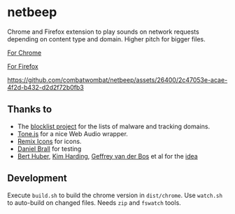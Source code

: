 # netbeep
Chrome and Firefox extension to play sounds on network requests depending on content type and domain. Higher pitch for bigger files.

[For Chrome](https://chromewebstore.google.com/detail/netbeep/hcgpboeddcgldkgimfmcnfloonkccfmi)  

[For Firefox](https://addons.mozilla.org/firefox/addon/netbeep/)

https://github.com/combatwombat/netbeep/assets/26400/2c47053e-acae-4f2d-b432-d2d2f72b0fb3

## Thanks to 
- The [blocklist project](https://github.com/blocklistproject/Lists) for the lists of malware and tracking domains.
- [Tone.js](https://github.com/Tonejs/Tone.js) for a nice Web Audio wrapper.
- [Remix Icons](https://remixicon.com/) for icons.
- [Daniel Brall](https://github.com/Bradan) for testing
- [Bert Huber](https://fosstodon.org/@bert_hubert), [Kim Harding](https://mastodon.scot/@kim_harding), [Geffrey van der Bos](https://pkm.social/@geffrey) et al for the [idea](https://hachyderm.io/@kim_harding@mastodon.scot/112319625457374955)

## Development

Execute `build.sh` to build the chrome version in `dist/chrome`. Use `watch.sh` to auto-build on changed files. Needs `zip` and `fswatch` tools.

